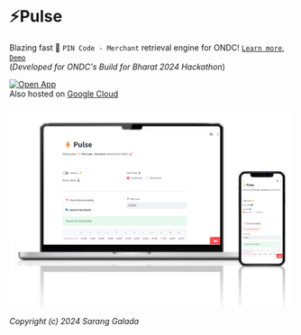 # ⚡Pulse

Blazing fast 🚀 `PIN Code - Merchant` retrieval engine for ONDC! [`Learn more`](https://docs.google.com/presentation/d/11vU81WRVayVceGUhq59F0aTHsiWjH3yR3yEglaLAFsQ), [`Demo`](https://youtu.be/0y6aefeDs_0) <br>
(*Developed for ONDC's Build for Bharat 2024 Hackathon*)

[![Open App](https://static.streamlit.io/badges/streamlit_badge_black_white.svg)](https://pulse-ondc.streamlit.app/) 
<br>Also hosted on [Google Cloud](https://ondc-pulse-gcp-4jzhy7s4fq-uc.a.run.app/)

![image](https://github.com/saranggalada/Pulse/blob/main/img/ui.png?raw=true)

*Copyright (c) 2024 Sarang Galada*
